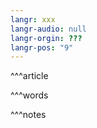 ```yaml
---
langr: xxx
langr-audio: null
langr-orgin: ???
langr-pos: "9"
---
```


^^^article

^^^words


^^^notes
